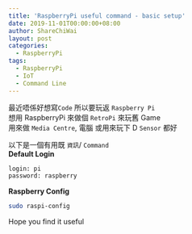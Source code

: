 ```yaml
---
title: 'RaspberryPi useful command - basic setup'
date: 2019-11-01T00:00:00+08:00
author: ShareChiWai
layout: post
categories:
  - RaspberryPi
tags:
  - RaspberryPi
  - IoT
  - Command Line
---
```


最近唔係好想寫`Code` 所以要玩返 `Raspberry Pi`  
想用 RaspberryPi 來做個 `RetroPi` 來玩舊 Game  
用來做 `Media Centre`, 電腦 或用來玩下 D `Sensor` 都好

以下是一個有用既 `資訊`/ `Command`  
**Default Login**

```bash
login: pi
password: raspberry
```

**Raspberry Config**

```bash
sudo raspi-config
```

Hope you find it useful
